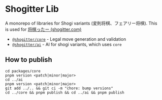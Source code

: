 # Shogitter Lib

A monorepo of libraries for Shogi variants (変則将棋、フェアリー将棋). This is used for [将棋ったー (shogitter.com)](http://shogitter.com)

* [`@shogitter/core`](./packages/core) - Legal move generation and validation
* [`@shogitter/ai`](./packages/ai) - AI for shogi variants, which uses `core`

## How to publish

```shell
cd packages/core
pnpm version <patch|minor|major>
cd ../ai
pnpm version <patch|minor|major>
git add ../.. && git ci -m "chore: bump versions"
cd ../core && pnpm publish && cd ../ai && pnpm publish
```
